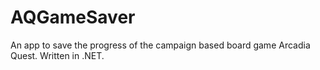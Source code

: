 # AQGameSaver

An app to save the progress of the campaign based board game Arcadia Quest.
Written in .NET.
